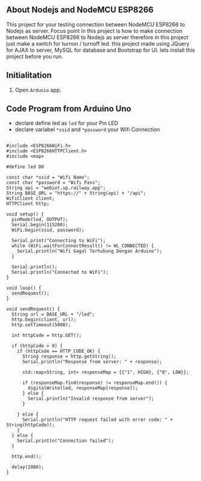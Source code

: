 ## About Nodejs and NodeMCU ESP8266

This project for your testing connection between NodeMCU ESP8266 to Nodejs as server. Focus point in this project is how to make connection between NodeMCU ESP8266 to Nodejs as server therefore in this project just make a switch for turnon / turnoff led. this project made using JQuery for AJAX to server, MySQL for database and Bootstrap for UI. lets install this project before you run.

## Initialitation

1. Open `Ardunio` app.

## Code Program from Arduino Uno

- declare define led as `led` for your Pin LED
- declare variabel `*ssid` and `*password` your Wifi Connection

```

#include <ESP8266WiFi.h>
#include <ESP8266HTTPClient.h>
#include <map>

#define led D0

const char *ssid = "Wifi Name";
const char *password = "Wifi Pass";
String api = "webiot.up.railway.app";
String BASE_URL = "https://" + String(api) + "/api";
WiFiClient client;
HTTPClient http;

void setup() {
  pinMode(led, OUTPUT);
  Serial.begin(115200);
  WiFi.begin(ssid, password);

  Serial.print("Connecting to WiFi");
  while (WiFi.waitForConnectResult() != WL_CONNECTED) {
    Serial.println("Wifi Gagal Terhubung Dengan Arduino");
  }

  Serial.println();
  Serial.println("Connected to WiFi");
}

void loop() {
  sendRequest();
}

void sendRequest() {
  String url = BASE_URL + "/led";
  http.begin(client, url);
  http.setTimeout(5000);

  int httpCode = http.GET();

  if (httpCode > 0) {
    if (httpCode == HTTP_CODE_OK) {
      String response = http.getString();
      Serial.println("Response from server: " + response);

      std::map<String, int> responseMap = {{"1", HIGH}, {"0", LOW}};

      if (responseMap.find(response) != responseMap.end()) {
        digitalWrite(led, responseMap[response]);
      } else {
        Serial.println("Invalid response from server");
      }

    } else {
      Serial.println("HTTP request failed with error code: " + String(httpCode));
    }
  } else {
    Serial.println("Connection failed");
  }

  http.end();

  delay(2000);
}

```
